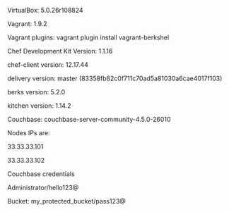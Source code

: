 VirtualBox: 5.0.26r108824

Vagrant: 1.9.2

Vagrant plugins:
  vagrant plugin install vagrant-berkshel

Chef Development Kit Version: 1.1.16

chef-client version: 12.17.44

delivery version: master (83358fb62c0f711c70ad5a81030a6cae4017f103)

berks version: 5.2.0

kitchen version: 1.14.2


Couchbase: couchbase-server-community-4.5.0-26010

Nodes IPs are:

  33.33.33.101

  33.33.33.102


Couchbase credentials

  Administrator/hello123@

Bucket:
  my_protected_bucket/pass123@
